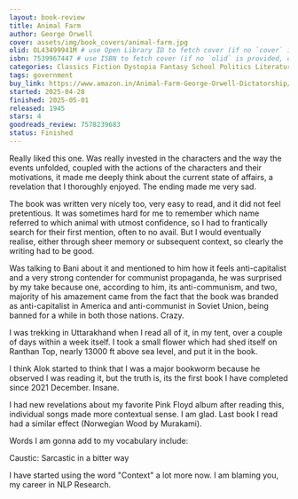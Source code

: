 ```yaml
---
layout: book-review
title: Animal Farm
author: George Orwell
cover: assets/img/book_covers/animal-farm.jpg
olid: OL43499941M # use Open Library ID to fetch cover (if no `cover` is provided)
isbn: 7539967447 # use ISBN to fetch cover (if no `olid` is provided, dashes are optional)
categories: Classics Fiction Dystopia Fantasy School Politics Literature Science Fiction
tags: government
buy_link: https://www.amazon.in/Animal-Farm-George-Orwell-Dictatorship/dp/8172344392/ref=sr_1_2_sspa?crid=1HUTTIPZ7W2IG&dib=eyJ2IjoiMSJ9.TP7TMCp4_AJAUzfCvBXYQfHXscyZN94bnPhgj6XPRODDFrJqPpGCP24n-rp9ta6XJcPRIRIQIm789zX3UqPMln0_muCJ_zfiVp8rPN-VgmvXhk5db-3-TGvLRi_9naSf6_stcbjzTs_Tnu14IGNVbAlN7SXOQp85Ipop9J1RcwoYGBCjeJ28FEKpOmKcCH4CHybGXbhpO90f5RmpAYt9rg1aWznumh8Ae_5GQMVfm7w.PLK7sMskSagzLBcAcfLMCvh1NGhRUWztoClEjmT6BrE&dib_tag=se&keywords=animal+farm&qid=1747553853&sprefix=animal+far%2Caps%2C239&sr=8-2-spons&sp_csd=d2lkZ2V0TmFtZT1zcF9hdGY&psc=1
started: 2025-04-28
finished: 2025-05-01
released: 1945
stars: 4
goodreads_review: 7578239683
status: Finished
---
```


Really liked this one. Was really invested in the characters and the way the events unfolded, coupled with the actions of the characters and their motivations, it made me deeply think about the current state of affairs, a revelation that I thoroughly enjoyed. The ending made me very sad. 

The book was written very nicely too, very easy to read, and it did not feel pretentious. It was sometimes hard for me to remember which name referred to which animal with utmost confidence, so I had to frantically search for their first mention, often to no avail. But I would eventually realise, either through sheer memory or subsequent context, so clearly the writing had to be good.

Was talking to Bani about it and mentioned to him how it feels anti-capitalist and a very strong contender for communist propaganda, he was surprised by my take because one, according to him, its anti-communism, and two, majority of his amazement came from the fact that the book was branded as anti-capitalist in America and anti-communist in Soviet Union, being banned for a while in both those nations. Crazy.

I was trekking in Uttarakhand when I read all of it, in my tent, over a couple of days within a week itself. I took a small flower which had shed itself on Ranthan Top, nearly 13000 ft above sea level, and put it in the book.

I think Alok started to think that I was a major bookworm because he observed I was reading it, but the truth is, its the first book I have completed since 2021 December. Insane.

I had new revelations about my favorite Pink Floyd album after reading this, individual songs made more contextual sense. I am glad. Last book I read had a similar effect (Norwegian Wood by Murakami).

Words I am gonna add to my vocabulary include:

Caustic: Sarcastic in a bitter way

I have started using the word "Context" a lot more now. I am blaming you, my career in NLP Research.
